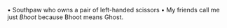 • Southpaw who owns a pair of left-handed scissors
• My friends call me just *Bhoot* because Bhoot means Ghost.
